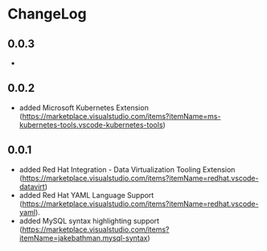 # ChangeLog

## 0.0.3
- 

## 0.0.2
- added Microsoft Kubernetes Extension (https://marketplace.visualstudio.com/items?itemName=ms-kubernetes-tools.vscode-kubernetes-tools)

## 0.0.1
- added Red Hat Integration - Data Virtualization Tooling Extension (https://marketplace.visualstudio.com/items?itemName=redhat.vscode-datavirt)
- added Red Hat YAML Language Support (https://marketplace.visualstudio.com/items?itemName=redhat.vscode-yaml). 
- added MySQL syntax highlighting support (https://marketplace.visualstudio.com/items?itemName=jakebathman.mysql-syntax)

